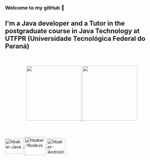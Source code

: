 ### Welcome to my gitHub 👋
## I'm a Java developer and a Tutor in the postgraduate course in Java Technology at UTFPR (Universidade Tecnológica Federal do Paraná)
<br/>
<br/>
<div align="center">
  <a href="https://github.com/hbakergo">
  <img height="180em" src="https://github-readme-stats.vercel.app/api?username=hbakergo&show_icons=true&theme=dark&include_all_commits=true&count_private=true"/>
  <img height="180em" src="https://github-readme-stats.vercel.app/api/top-langs/?username=hbakergo&layout=compact&langs_count=7&theme=dark"/>
</div>
<br>
<br>
<div style="display: inline_block"><br>
  <img align="center" alt="hbaker-Java" height="50" width="60" src="https://cdn.jsdelivr.net/gh/devicons/devicon/icons/java/java-original-wordmark.svg">
  <img align="center" alt="hbaker-NodeJs" height="60" width="70" src="https://cdn.jsdelivr.net/gh/devicons/devicon/icons/nodejs/nodejs-plain-wordmark.svg">
  <img align="center" alt="hbaker-Android" height="50" width="60" src="https://cdn.jsdelivr.net/gh/devicons/devicon/icons/android/android-original-wordmark.svg">
  
</div>
